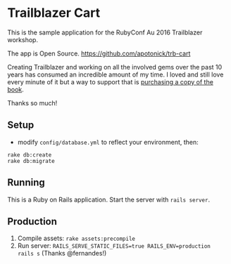 # Trailblazer Cart

This is the sample application for the RubyConf Au 2016 Trailblazer workshop.

The app is Open Source. https://github.com/apotonick/trb-cart

Creating Trailblazer and working on all the involved gems over the past 10 years has consumed an incredible amount of my time. I loved and still love every minute of it but a way to support that is [purchasing a copy of the book](https://leanpub.com/trailblazer).

Thanks so much!

## Setup
- modify `config/database.yml` to reflect your environment, then:
```
rake db:create
rake db:migrate
```

## Running
This is a Ruby on Rails application. Start the server with `rails server`.

## Production

1. Compile assets: `rake assets:precompile`
2. Run server: `RAILS_SERVE_STATIC_FILES=true RAILS_ENV=production rails s` (Thanks @fernandes!)
